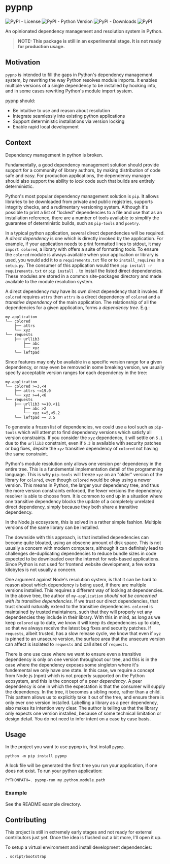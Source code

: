 # pypnp

![PyPI - License](https://img.shields.io/pypi/l/pypnp) ![PyPI - Python Version](https://img.shields.io/pypi/pyversions/pypnp) ![PyPI - Downloads](https://img.shields.io/pypi/dm/pypnp) ![PyPI](https://img.shields.io/pypi/v/pypnp)

An opinionated dependency management and resolution system in Python.

> **NOTE: This package is still in an experimental stage. It is not ready for production usage.**

## Motivation

`pypnp` is intended to fill the gaps in Python's dependency management system, by rewriting the way Python resolves module imports. It enables multiple versions of a single dependency to be installed by hooking into, and in some cases rewriting Python's module import system.

pypnp should:
- Be intuitive to use and reason about resolution
- Integrate seamlessly into existing python applications
- Support deterministic installations via version locking
- Enable rapid local development

## Context

Dependency management in python is broken.

Fundamentally, a good dependency management solution should provide support for a community of library authors, by making distribution of code safe and easy. For production applications, the dependency manager should also support the ability to _lock_ code such that builds are entirely deterministic.

Python's most popular dependency management solution is `pip`. It allows libraries to be downloaded from private and public registries, supports integrity checks, and a rudimentary versioning system. Although it's possible to print a list of "locked" dependencies to a file and use that as an installation reference, there are a number of tools available to simplify the guarantee of deterministic builds, such as `pip-tools` and `poetry`.

In a typical python application, several direct dependencies will be required. A _direct dependency_ is one which is directly invoked by the application. For example, if your application needs to print formatted lines to stdout, it may `import colored`, a library with offers a suite of formatting tools. To ensure the `colored` module is always available when your application or library is used, you would add it to a `requirements.txt` file or to `install_requires` in a `setup.py`. The consumer of this application would then `pip install -r requirements.txt` or `pip install .` to install the listed direct dependencies. These modules are stored in a common site-packages directory and made available to the module resolution system.

A direct dependency may have its own direct dependency that it invokes. If `colored` requires `attrs` then `attrs` is a direct dependency of `colored` and a _transitive dependency_ of the main application. The relationship of all the dependencies for a given application, forms a _dependency tree_. E.g.:

```
my-application
└── colored
    ├── attrs
    └── xyz
└── requests
    ├── urllib3
        ├── abc
        └── xyz
    └── leftpad
```

Since features may only be available in a specific version range for a given dependency, or may even be removed in some breaking version, we usually specify acceptable version ranges for each dependency in the tree:

```
my-application
└── colored >=3,<4
    ├── attrs ~=19.0
    └── xyz >=4,<6
└── requests
    ├── urllib3 >=10,<11
        ├── abc >2
        └── xyz >=5,<5.2
    └── leftpad ~= 3.5
```

To generate a frozen list of dependencies, we could use a tool such as `pip-tools` which will attempt to find dependency versions which satisfy all version constraints. If you consider the `xyz` dependency, it will settle on `5.1` due to the `urllib3` constraint, even if `5.3` is available with security patches or bug fixes, depsite the `xyz` transitive dependency of `colored` not having the same constraint.

Python's module resolution only allows one version per dependency in the entire tree. This is a fundemental implementation detail of the programming language. This is why `pip-tools` will freeze `xyz` on an "older" version of the library for `colored`, even though `colored` would be okay using a newer version. This means in Python, the larger your dependency tree, and thus the more version constraints enforced, the fewer versions the dependency resolver is able to choose from. It is common to end up in a situation where one transitive dependency blocks the update of a completely unrelated direct dependency, simply because they both share a transitive dependency.

In the Node.js ecosystem, this is solved in a rather simple fashion. Multiple versions of the same library can be installed.

The downside with this approach, is that installed dependencies can become quite bloated, using an obscene amount of disk space. This is not usually a concern with modern computers, although it can definitely lead to challenges de-duplicating dependencies to reduce bundle sizes in code expected to be downloaded over the internet for web-based applications. Since Python is not used for frontend website development, a few extra kilobytes is not usually a concern.

One argument against Node's resolution system, is that it can be hard to reason about which dependency is being used, if there are multiple versions installed. This requires a different way of looking at dependencies. In the above tree, the author of `my-application` _should not be concerned with its transitive dependencies_. If we trust our direct dependencies, that trust should naturally extend to the transitive dependencies. `colored` is maintained by trusted maintainers, such that they will properly vet any dependencies they include in their library. With this in mind, as long as we keep `colored` up to date, we know it will keep its dependencies up to date, so that we always receive the latest bug fixes and security patches. If `requests`, albeit trusted, has a slow release cycle, we know that even if `xyz` is pinned to an unsecure version, the surface area that the unsecure version can affect is isolated to `requests` and call sites of `requests`.

There is one use case where we want to ensure even a transitive dependency is only on one version throughout our tree, and this is in the case where the dependency exposes some singleton where it's fundemental we only have one state. In this case, we require a concept from Node.js (npm) which is not properly supported on the Python ecosystem, and this is the concept of a _peer dependency_. A peer dependency is one in which the expectation is that the consumer will supply the dependency. In the tree, it becomes a sibling node, rather than a child. This pattern allows us to explicitly take it out of the tree, and ensure there is only ever one version installed. Labelling a library as a peer dependency, also makes its intention very clear. The author is telling us that the library only expects one version installed, because of some technical limitation or design detail. You do not need to infer intent on a case by case basis.

## Usage

In the project you want to use pypnp in, first install `pypnp`.

```shell
python -m pip install pypnp
```

A lock file will be generated the first time you run your application, if one does not exist. To run your python application:

```shell
PYTHONPATH=. pypnp-run my.python.module.path
```

### Example

See the README example directory.

## Contributing

This project is still in extremely early stages and not ready for external contributors just yet. Once the idea is flushed out a bit more, I'll open it up.

To setup a virtual environment and install development dependencies:

```shell
. script/bootstrap
```
